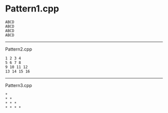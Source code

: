 # Pattern1.cpp
```
ABCD
ABCD
ABCD
ABCD
```
---------------------
Pattern2.cpp
```
1 2 3 4
5 6 7 8
9 10 11 12
13 14 15 16
```
---------------------
Pattern3.cpp
```
* 
* * 
* * * 
* * * *
```